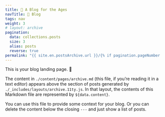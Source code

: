 ```yaml
---
title: 📔 A Blog for the Ages
navTitle: 📔 Blog
tags: nav
weight: 3
# layout: archive
pagination:
  data: collections.posts
  size: 3
  alias: posts
  reverse: true
permalink: "{{ site.en.postsArchive.url }}/{% if pagination.pageNumber > 0 %}page-{{ pagination.pageNumber + 1 }}/{% endif %}index.html"
---
```


This is your blog landing page. 🛬

The content in `./content/pages/archive.md` (this file, if you’re reading it in a text editor) appears above the section of posts generated by `./_includes/layouts/archive.11ty.js`. In that layout, the contents of this Markdown file are represented by `${data.content}`.

You can use this file to provide some context for your blog. Or you can delete the content below the closing `---` and just show a list of posts.
